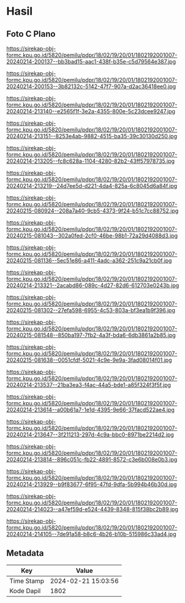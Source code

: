 # Hasil

## Foto C Plano

https://sirekap-obj-formc.kpu.go.id/5820/pemilu/pdpr/18/02/19/20/01/1802192001007-20240214-200137--bb3bad15-aac1-438f-b35e-c5d79564e387.jpg

https://sirekap-obj-formc.kpu.go.id/5820/pemilu/pdpr/18/02/19/20/01/1802192001007-20240214-200153--3b82132c-5142-47f7-907a-d2ac36418ee0.jpg

https://sirekap-obj-formc.kpu.go.id/5820/pemilu/pdpr/18/02/19/20/01/1802192001007-20240214-213140--e2565f1f-3e2a-4355-800e-5c23dcee9247.jpg

https://sirekap-obj-formc.kpu.go.id/5820/pemilu/pdpr/18/02/19/20/01/1802192001007-20240214-213151--8253e4ab-9882-4515-ba35-39c30130d250.jpg

https://sirekap-obj-formc.kpu.go.id/5820/pemilu/pdpr/18/02/19/20/01/1802192001007-20240214-213205--fc8c628a-1104-4280-82b2-43ff57978735.jpg

https://sirekap-obj-formc.kpu.go.id/5820/pemilu/pdpr/18/02/19/20/01/1802192001007-20240214-213219--24d7ee5d-d221-4da4-825a-6c8045d6a84f.jpg

https://sirekap-obj-formc.kpu.go.id/5820/pemilu/pdpr/18/02/19/20/01/1802192001007-20240215-080924--208a7a40-9cb5-4373-9f24-b51c7cc88752.jpg

https://sirekap-obj-formc.kpu.go.id/5820/pemilu/pdpr/18/02/19/20/01/1802192001007-20240215-081043--302a0fed-2cf0-46be-98b1-72a29d4088d3.jpg

https://sirekap-obj-formc.kpu.go.id/5820/pemilu/pdpr/18/02/19/20/01/1802192001007-20240215-081136--5ec51e86-a411-4adc-a362-251c9a21cb0f.jpg

https://sirekap-obj-formc.kpu.go.id/5820/pemilu/pdpr/18/02/19/20/01/1802192001007-20240214-213321--2acabd86-089c-4d27-82d6-612703e0243b.jpg

https://sirekap-obj-formc.kpu.go.id/5820/pemilu/pdpr/18/02/19/20/01/1802192001007-20240215-081302--27efa598-6955-4c53-803a-bf3ea1b9f396.jpg

https://sirekap-obj-formc.kpu.go.id/5820/pemilu/pdpr/18/02/19/20/01/1802192001007-20240215-081548--850ba197-7fb2-4a3f-bda6-6db3861a2b85.jpg

https://sirekap-obj-formc.kpu.go.id/5820/pemilu/pdpr/18/02/19/20/01/1802192001007-20240215-081638--0051cfdf-5021-4c9e-9e9a-3fad08014f01.jpg

https://sirekap-obj-formc.kpu.go.id/5820/pemilu/pdpr/18/02/19/20/01/1802192001007-20240214-213537--21ba3ea3-f4ac-44a5-bde1-a85f324f3f5f.jpg

https://sirekap-obj-formc.kpu.go.id/5820/pemilu/pdpr/18/02/19/20/01/1802192001007-20240214-213614--a00b61a7-1e1d-4395-9e66-37facd522ae4.jpg

https://sirekap-obj-formc.kpu.go.id/5820/pemilu/pdpr/18/02/19/20/01/1802192001007-20240214-213647--3f211213-297d-4c9a-bbc0-8971be2214d2.jpg

https://sirekap-obj-formc.kpu.go.id/5820/pemilu/pdpr/18/02/19/20/01/1802192001007-20240214-213814--896c051c-fb22-4891-8572-c3e6b008e0b3.jpg

https://sirekap-obj-formc.kpu.go.id/5820/pemilu/pdpr/18/02/19/20/01/1802192001007-20240214-213929--b9f83677-6f95-47fd-9dfa-5b994b46b30d.jpg

https://sirekap-obj-formc.kpu.go.id/5820/pemilu/pdpr/18/02/19/20/01/1802192001007-20240214-214023--a47ef59d-e524-4439-8348-815f38bc2b89.jpg

https://sirekap-obj-formc.kpu.go.id/5820/pemilu/pdpr/18/02/19/20/01/1802192001007-20240214-214105--7de91a58-b8c6-4b26-b10b-515986c33ad4.jpg


## Metadata

| Key        | Value               |
| ---------- | ------------------- |
| Time Stamp | 2024-02-21 15:03:56 |
| Kode Dapil | 1802                |




